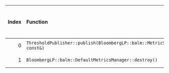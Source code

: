 |   Index | Function                                                              |   Difference in number of lines |   Function size difference in bytes | Disassembly                                                |   Number of lines in `assume` build |   Number of bytes in `assume` build |   Number of lines in `none` build |   Number of bytes in `none` build |
|--------:|:----------------------------------------------------------------------|--------------------------------:|------------------------------------:|:-----------------------------------------------------------|------------------------------------:|------------------------------------:|----------------------------------:|----------------------------------:|
|       0 | `ThresholdPublisher::publish(BloombergLP::balm::MetricSample const&)` |                              -1 |                                   0 | [Assumed](0.assume.s), [Ignored](0.none.s), [Diff](0.diff) |                                 416 |                             4211696 |                               416 |                           4211696 |
|       1 | `BloombergLP::balm::DefaultMetricsManager::destroy()`                 |                              -7 |                                 -16 | [Assumed](1.assume.s), [Ignored](1.none.s), [Diff](1.diff) |                                  80 |                             4250592 |                                96 |                           4250992 |
